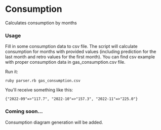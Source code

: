 # Consumption
Calculates consumption by months

### Usage
Fill in some consumption data to csv file.
The script will calculate consumption for months with provided values (including prediction for the last month and retro values for the first month).
You can find csv example with proper consumption data in gas_consumption.csv file.

Run it:
```
ruby parser.rb gas_consumption.csv
```
You'll receive something like this:
```
{"2022-09"=>"117.7", "2022-10"=>"157.3", "2022-11"=>"225.0"}
```
### Coming soon...

Consumption diagram generation will be added.
